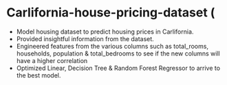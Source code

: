 # Carlifornia-house-pricing-dataset (
* Model housing dataset to predict housing prices in Carlifornia. 
* Provided insightful information from the dataset.
* Engineered features from the various columns such as total_rooms, households, population & total_bedrooms to see if the new columns will have a higher correlation
* Optimized Linear, Decision Tree & Random Forest Regressor to arrive to the best model.
